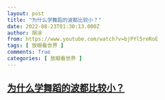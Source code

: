```yaml
---
layout: post
title: "为什么学舞蹈的波都比较小？"
date: 2022-08-23T01:30:13.000Z
author: 胡涂
from: https://www.youtube.com/watch?v=bjPYl5reRoE
tags: [ 放眼看世界 ]
comments: True
categories: [ 放眼看世界 ]
---
```

<!--1661218213000-->
[为什么学舞蹈的波都比较小？](https://www.youtube.com/watch?v=bjPYl5reRoE)
------

<div>

</div>
